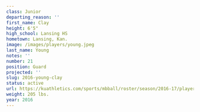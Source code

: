 ```yaml
---
class: Junior
departing_reason: ''
first_name: Clay
height: 6'5"
high_school: Lansing HS
hometown: Lansing, Kan.
image: /images/players/young.jpeg
last_name: Young
notes: ''
number: 21
position: Guard
projected: ''
slug: 2016-young-clay
status: active
url: https://kuathletics.com/sports/mbball/roster/season/2016-17/player/clay-young/
weight: 205 lbs.
year: 2016
---
```

